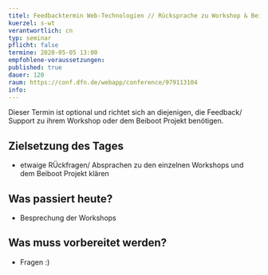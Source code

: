 ```yaml
---
titel: Feedbacktermin Web-Technologien // Rücksprache zu Workshop & Beibootprojekt
kuerzel: s-wt
verantwortlich: cn
typ: seminar
pflicht: false
termine: 2020-05-05 13:00
empfohlene-voraussetzungen: 
published: true
dauer: 120
raum: https://conf.dfn.de/webapp/conference/979113104
info: 
---
```


Dieser Termin ist optional und richtet sich an diejenigen, die Feedback/ Support zu ihrem Workshop oder dem Beiboot Projekt benötigen.

## Zielsetzung des Tages
- etwaige RÜckfragen/ Absprachen zu den einzelnen Workshops und dem Beiboot Projekt klären 

## Was passiert heute?
- Besprechung der Workshops

## Was muss vorbereitet werden?
- Fragen :)